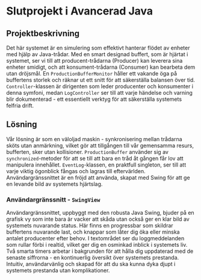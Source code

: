 # Slutprojekt i Avancerad Java

## Projektbeskrivning
Det här systemet är en simulering som effektivt hanterar flödet av enheter med hjälp av Java-trådar. Med en smart designad buffert, som är hjärtat i systemet, ser vi till att producent-trådarna (Producer) kan leverera sina enheter smidigt, och att konsument-trådarna (Consumer) kan bearbeta dem utan dröjsmål. En `ProductionBufferMonitor` håller ett vakande öga på buffertens storlek och räknar ut ett snitt för att säkerställa balansen över tid. `Controller`-klassen är dirigenten som leder producenter och konsumenter i denna symfoni, medan `LogController` ser till att varje händelse och varning blir dokumenterad - ett essentiellt verktyg för att säkerställa systemets felfria drift.

## Lösning
Vår lösning är som en väloljad maskin - synkronisering mellan trådarna sköts utan anmärkning, vilket gör att tillgången till vår gemensamma resurs, bufferten, sker utan kollisioner. `ProductionBuffer` använder sig av `synchronized`-metoder för att se till att bara en tråd åt gången får lov att manipulera innehållet. `EventLog`-klassen, en praktfull singleton, ser till att varje viktig ögonblick fångas och lagras till eftervärlden. Användargränssnittet är en fröjd att använda, skapat med Swing för att ge en levande bild av systemets hjärtslag.

### Användargränssnitt - `SwingView`
Användargränssnittet, uppbyggt med den robusta Java Swing, bjuder på en grafisk vy som inte bara är vacker att skåda utan också ger en klar bild av systemets nuvarande status. Här finns en progressbar som skildrar buffertens nuvarande last, och knappar som låter dig öka eller minska antalet producenter efter behov. I textområdet ser du loggmeddelanden som rullar förbi i realtid, vilket ger dig en osminkad inblick i systemets liv. Två smarta timers arbetar i bakgrunden för att hålla dig uppdaterad med de senaste siffrorna - en kontinuerlig översikt över systemets prestanda. Intuitiv, användarvänlig och skapad för att du ska kunna dyka djupt i systemets prestanda utan komplikationer.
